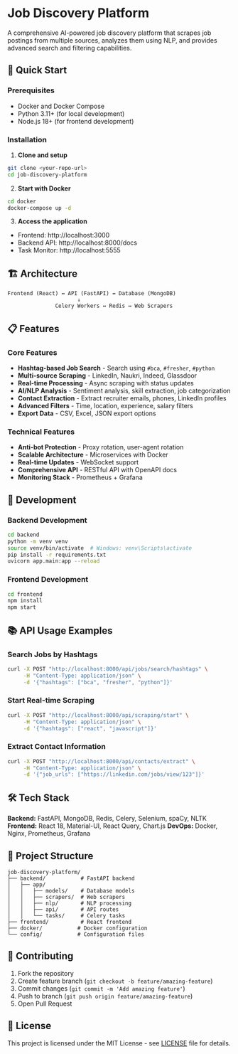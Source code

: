 # Job Discovery Platform

A comprehensive AI-powered job discovery platform that scrapes job postings from multiple sources, analyzes them using NLP, and provides advanced search and filtering capabilities.

## 🚀 Quick Start

### Prerequisites
- Docker and Docker Compose
- Python 3.11+ (for local development)
- Node.js 18+ (for frontend development)

### Installation

1. **Clone and setup**
```bash
git clone <your-repo-url>
cd job-discovery-platform
```

2. **Start with Docker**
```bash
cd docker
docker-compose up -d
```

3. **Access the application**
- Frontend: http://localhost:3000
- Backend API: http://localhost:8000/docs
- Task Monitor: http://localhost:5555

## 🏗️ Architecture

```
Frontend (React) ↔ API (FastAPI) ↔ Database (MongoDB)
                      ↓
               Celery Workers ↔ Redis ↔ Web Scrapers
```

## 📋 Features

### Core Features
- **Hashtag-based Job Search** - Search using `#bca`, `#fresher`, `#python`
- **Multi-source Scraping** - LinkedIn, Naukri, Indeed, Glassdoor
- **Real-time Processing** - Async scraping with status updates
- **AI/NLP Analysis** - Sentiment analysis, skill extraction, job categorization
- **Contact Extraction** - Extract recruiter emails, phones, LinkedIn profiles
- **Advanced Filters** - Time, location, experience, salary filters
- **Export Data** - CSV, Excel, JSON export options

### Technical Features
- **Anti-bot Protection** - Proxy rotation, user-agent rotation
- **Scalable Architecture** - Microservices with Docker
- **Real-time Updates** - WebSocket support
- **Comprehensive API** - RESTful API with OpenAPI docs
- **Monitoring Stack** - Prometheus + Grafana

## 🔧 Development

### Backend Development
```bash
cd backend
python -m venv venv
source venv/bin/activate  # Windows: venv\Scripts\activate
pip install -r requirements.txt
uvicorn app.main:app --reload
```

### Frontend Development
```bash
cd frontend
npm install
npm start
```

## 📚 API Usage Examples

### Search Jobs by Hashtags
```bash
curl -X POST "http://localhost:8000/api/jobs/search/hashtags" \
     -H "Content-Type: application/json" \
     -d '{"hashtags": ["bca", "fresher", "python"]}'
```

### Start Real-time Scraping
```bash
curl -X POST "http://localhost:8000/api/scraping/start" \
     -H "Content-Type: application/json" \
     -d '{"hashtags": ["react", "javascript"]}'
```

### Extract Contact Information
```bash
curl -X POST "http://localhost:8000/api/contacts/extract" \
     -H "Content-Type: application/json" \
     -d '{"job_urls": ["https://linkedin.com/jobs/view/123"]}'
```

## 🛠️ Tech Stack

**Backend:** FastAPI, MongoDB, Redis, Celery, Selenium, spaCy, NLTK
**Frontend:** React 18, Material-UI, React Query, Chart.js
**DevOps:** Docker, Nginx, Prometheus, Grafana

## 📁 Project Structure

```
job-discovery-platform/
├── backend/           # FastAPI backend
│   ├── app/
│   │   ├── models/    # Database models
│   │   ├── scrapers/  # Web scrapers
│   │   ├── nlp/       # NLP processing
│   │   ├── api/       # API routes
│   │   └── tasks/     # Celery tasks
├── frontend/          # React frontend
├── docker/           # Docker configuration
└── config/           # Configuration files
```

## 🤝 Contributing

1. Fork the repository
2. Create feature branch (`git checkout -b feature/amazing-feature`)
3. Commit changes (`git commit -m 'Add amazing feature'`)
4. Push to branch (`git push origin feature/amazing-feature`)
5. Open Pull Request

## 📄 License

This project is licensed under the MIT License - see [LICENSE](LICENSE) file for details.
